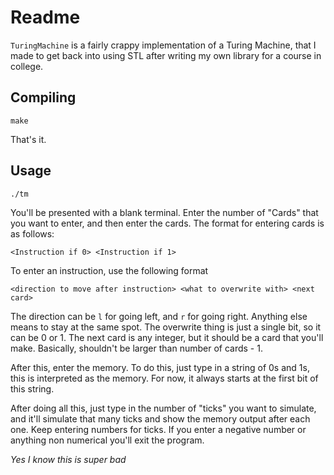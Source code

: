 # Readme
`TuringMachine` is a fairly crappy implementation of a Turing Machine, that I made to get back into using STL after writing my own library for a course in college.

## Compiling
```
make
```
That's it.

## Usage
```
./tm
```

You'll be presented with a blank terminal. Enter the number of "Cards" that you want to enter, and then enter the cards. The format for entering cards is as follows:

```
<Instruction if 0> <Instruction if 1>
```

To enter an instruction, use the following format

```
<direction to move after instruction> <what to overwrite with> <next card>
```

The direction can be `l` for going left, and `r` for going right. Anything else means to stay at the same spot. The overwrite thing is just a single bit, so it can be 0 or 1. The next card is any integer, but it should be a card that you'll make. Basically, shouldn't be larger than number of cards - 1.

After this, enter the memory. To do this, just type in a string of 0s and 1s, this is interpreted as the memory. For now, it always starts at the first bit of this string.

After doing all this, just type in the number of "ticks" you want to simulate, and it'll simulate that many ticks and show the memory output after each one. Keep entering numbers for ticks. If you enter a negative number or anything non numerical you'll exit the program.

_Yes I know this is super bad_